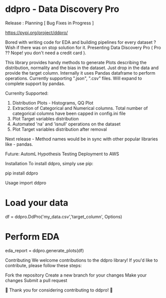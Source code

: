 <h1> ddpro - Data Discovery Pro </h1>

Release : Planning [ Bug Fixes in Progress ]

https://pypi.org/project/ddpro/

Bored with writing code for EDA and building pipelines for every dataset ? Wish if there was on stop solution for it. Presenting Data Discovery Pro ( Pro ?? Nope!  you don't need a credit card  ). 

This library provides handy methods to generate Plots describing the distribution, normality and the bias in the dataset. Just drop in the data and provide the target column. Internally it uses Pandas dataframe to perform operations. Currently supporting ".json", ".csv" files. Will expand to complete support by pandas.

Currenlty Supported:
1. Distribution Plots - Histograms, QQ Plot
2. Extraction of Categorical and Numerical columns. Total number of categorical columns have been capped in config.ini file
3. Plot Target variables distribution
4. Automated 'na' and 'isnull' operations on the dataset
5. Plot Target variables distribution after removal 

Next release - Method names would be in sync with other popular libraries like - pandas. 

Future:
AutomL
Hypothesis Testing
Deployment to AWS 

Installation
To install ddpro, simply use pip:

pip install ddpro

Usage
import ddpro

# Load your data
df = ddpro.DdPro('my_data.csv','target_column', Options)

# Perform EDA
eda_report = ddpro.generate_plots(df)


Contributing
We welcome contributions to the ddpro library! If you'd like to contribute, please follow these steps:

Fork the repository
Create a new branch for your changes
Make your changes
Submit a pull request

🙌 Thank you for considering contributing to ddpro! 🙌
